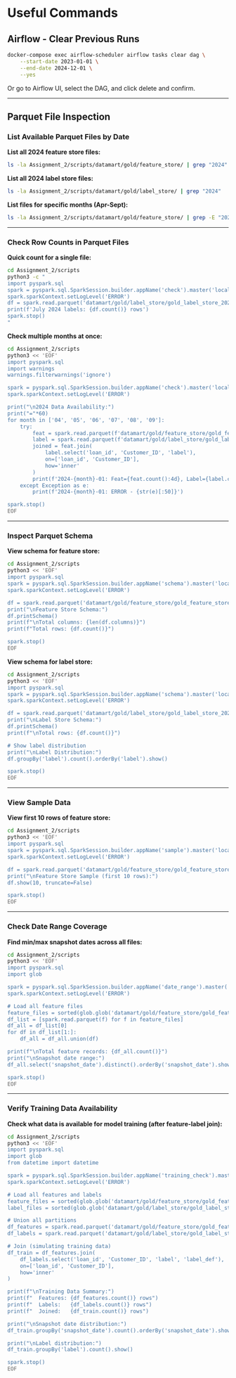 # Useful Commands

## Airflow - Clear Previous Runs

```bash
docker-compose exec airflow-scheduler airflow tasks clear dag \
    --start-date 2023-01-01 \
    --end-date 2024-12-01 \
    --yes
```

Or go to Airflow UI, select the DAG, and click delete and confirm.

---

## Parquet File Inspection

### List Available Parquet Files by Date

**List all 2024 feature store files:**
```bash
ls -la Assignment_2/scripts/datamart/gold/feature_store/ | grep "2024"
```

**List all 2024 label store files:**
```bash
ls -la Assignment_2/scripts/datamart/gold/label_store/ | grep "2024"
```

**List files for specific months (Apr-Sept):**
```bash
ls -la Assignment_2/scripts/datamart/gold/feature_store/ | grep -E "2024_(0[4-9]|1[0-2])"
```

---

### Check Row Counts in Parquet Files

**Quick count for a single file:**
```bash
cd Assignment_2/scripts
python3 -c "
import pyspark.sql
spark = pyspark.sql.SparkSession.builder.appName('check').master('local[*]').getOrCreate()
spark.sparkContext.setLogLevel('ERROR')
df = spark.read.parquet('datamart/gold/label_store/gold_label_store_2024_07_01.parquet')
print(f'July 2024 labels: {df.count()} rows')
spark.stop()
"
```

**Check multiple months at once:**
```bash
cd Assignment_2/scripts
python3 << 'EOF'
import pyspark.sql
import warnings
warnings.filterwarnings('ignore')

spark = pyspark.sql.SparkSession.builder.appName('check').master('local[*]').getOrCreate()
spark.sparkContext.setLogLevel('ERROR')

print("\n2024 Data Availability:")
print("="*60)
for month in ['04', '05', '06', '07', '08', '09']:
    try:
        feat = spark.read.parquet(f'datamart/gold/feature_store/gold_feature_store_2024_{month}_01.parquet')
        label = spark.read.parquet(f'datamart/gold/label_store/gold_label_store_2024_{month}_01.parquet')
        joined = feat.join(
            label.select('loan_id', 'Customer_ID', 'label'),
            on=['loan_id', 'Customer_ID'],
            how='inner'
        )
        print(f'2024-{month}-01: Feat={feat.count():4d}, Label={label.count():4d}, Joined={joined.count():4d}')
    except Exception as e:
        print(f'2024-{month}-01: ERROR - {str(e)[:50]}')

spark.stop()
EOF
```

---

### Inspect Parquet Schema

**View schema for feature store:**
```bash
cd Assignment_2/scripts
python3 << 'EOF'
import pyspark.sql
spark = pyspark.sql.SparkSession.builder.appName('schema').master('local[*]').getOrCreate()
spark.sparkContext.setLogLevel('ERROR')

df = spark.read.parquet('datamart/gold/feature_store/gold_feature_store_2024_01_01.parquet')
print("\nFeature Store Schema:")
df.printSchema()
print(f"\nTotal columns: {len(df.columns)}")
print(f"Total rows: {df.count()}")

spark.stop()
EOF
```

**View schema for label store:**
```bash
cd Assignment_2/scripts
python3 << 'EOF'
import pyspark.sql
spark = pyspark.sql.SparkSession.builder.appName('schema').master('local[*]').getOrCreate()
spark.sparkContext.setLogLevel('ERROR')

df = spark.read.parquet('datamart/gold/label_store/gold_label_store_2024_01_01.parquet')
print("\nLabel Store Schema:")
df.printSchema()
print(f"\nTotal rows: {df.count()}")

# Show label distribution
print("\nLabel Distribution:")
df.groupBy('label').count().orderBy('label').show()

spark.stop()
EOF
```

---

### View Sample Data

**View first 10 rows of feature store:**
```bash
cd Assignment_2/scripts
python3 << 'EOF'
import pyspark.sql
spark = pyspark.sql.SparkSession.builder.appName('sample').master('local[*]').getOrCreate()
spark.sparkContext.setLogLevel('ERROR')

df = spark.read.parquet('datamart/gold/feature_store/gold_feature_store_2024_01_01.parquet')
print("\nFeature Store Sample (first 10 rows):")
df.show(10, truncate=False)

spark.stop()
EOF
```

---

### Check Date Range Coverage

**Find min/max snapshot dates across all files:**
```bash
cd Assignment_2/scripts
python3 << 'EOF'
import pyspark.sql
import glob

spark = pyspark.sql.SparkSession.builder.appName('date_range').master('local[*]').getOrCreate()
spark.sparkContext.setLogLevel('ERROR')

# Load all feature files
feature_files = sorted(glob.glob('datamart/gold/feature_store/gold_feature_store_*.parquet'))
df_list = [spark.read.parquet(f) for f in feature_files]
df_all = df_list[0]
for df in df_list[1:]:
    df_all = df_all.union(df)

print(f"\nTotal feature records: {df_all.count()}")
print("\nSnapshot date range:")
df_all.select('snapshot_date').distinct().orderBy('snapshot_date').show(100, truncate=False)

spark.stop()
EOF
```

---

### Verify Training Data Availability

**Check what data is available for model training (after feature-label join):**
```bash
cd Assignment_2/scripts
python3 << 'EOF'
import pyspark.sql
import glob
from datetime import datetime

spark = pyspark.sql.SparkSession.builder.appName('training_check').master('local[*]').getOrCreate()
spark.sparkContext.setLogLevel('ERROR')

# Load all features and labels
feature_files = sorted(glob.glob('datamart/gold/feature_store/gold_feature_store_*.parquet'))
label_files = sorted(glob.glob('datamart/gold/label_store/gold_label_store_*.parquet'))

# Union all partitions
df_features = spark.read.parquet('datamart/gold/feature_store/gold_feature_store_*.parquet')
df_labels = spark.read.parquet('datamart/gold/label_store/gold_label_store_*.parquet')

# Join (simulating training data)
df_train = df_features.join(
    df_labels.select('loan_id', 'Customer_ID', 'label', 'label_def'),
    on=['loan_id', 'Customer_ID'],
    how='inner'
)

print(f"\nTraining Data Summary:")
print(f"  Features: {df_features.count()} rows")
print(f"  Labels:   {df_labels.count()} rows")
print(f"  Joined:   {df_train.count()} rows")

print("\nSnapshot date distribution:")
df_train.groupBy('snapshot_date').count().orderBy('snapshot_date').show(100, truncate=False)

print("\nLabel distribution:")
df_train.groupBy('label').count().show()

spark.stop()
EOF
```
